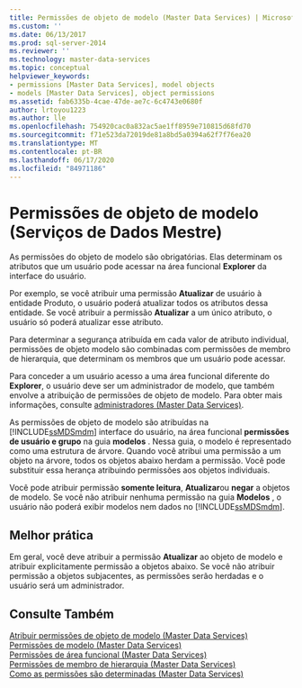 ```yaml
---
title: Permissões de objeto de modelo (Master Data Services) | Microsoft Docs
ms.custom: ''
ms.date: 06/13/2017
ms.prod: sql-server-2014
ms.reviewer: ''
ms.technology: master-data-services
ms.topic: conceptual
helpviewer_keywords:
- permissions [Master Data Services], model objects
- models [Master Data Services], object permissions
ms.assetid: fab6335b-4cae-47de-ae7c-6c4743e0680f
author: lrtoyou1223
ms.author: lle
ms.openlocfilehash: 754920cac0a832ac5ae1ff8959e710815d68fd70
ms.sourcegitcommit: f71e523da72019de81a8bd5a0394a62f7f76ea20
ms.translationtype: MT
ms.contentlocale: pt-BR
ms.lasthandoff: 06/17/2020
ms.locfileid: "84971186"
---
```

# <a name="model-object-permissions-master-data-services"></a>Permissões de objeto de modelo (Serviços de Dados Mestre)
  As permissões do objeto de modelo são obrigatórias. Elas determinam os atributos que um usuário pode acessar na área funcional **Explorer** da interface do usuário.  
  
 Por exemplo, se você atribuir uma permissão **Atualizar** de usuário à entidade Produto, o usuário poderá atualizar todos os atributos dessa entidade. Se você atribuir a permissão **Atualizar** a um único atributo, o usuário só poderá atualizar esse atributo.  
  
 Para determinar a segurança atribuída em cada valor de atributo individual, permissões de objeto modelo são combinadas com permissões de membro de hierarquia, que determinam os membros que um usuário pode acessar.  
  
 Para conceder a um usuário acesso a uma área funcional diferente do **Explorer**, o usuário deve ser um administrador de modelo, que também envolve a atribuição de permissões de objeto de modelo. Para obter mais informações, consulte [administradores &#40;Master Data Services&#41;](administrators-master-data-services.md).  
  
 As permissões de objeto de modelo são atribuídas na [!INCLUDE[ssMDSmdm](../includes/ssmdsmdm-md.md)] interface do usuário, na área funcional **permissões de usuário e grupo** na guia **modelos** . Nessa guia, o modelo é representado como uma estrutura de árvore. Quando você atribui uma permissão a um objeto na árvore, todos os objetos abaixo herdam a permissão. Você pode substituir essa herança atribuindo permissões aos objetos individuais.  
  
 Você pode atribuir permissão **somente leitura**, **Atualizar**ou **negar** a objetos de modelo. Se você não atribuir nenhuma permissão na guia **Modelos** , o usuário não poderá exibir modelos nem dados no [!INCLUDE[ssMDSmdm](../includes/ssmdsmdm-md.md)].  
  
## <a name="best-practice"></a>Melhor prática  
 Em geral, você deve atribuir a permissão **Atualizar** ao objeto de modelo e atribuir explicitamente permissão a objetos abaixo. Se você não atribuir permissão a objetos subjacentes, as permissões serão herdadas e o usuário será um administrador.  
  
## <a name="see-also"></a>Consulte Também  
 [Atribuir permissões de objeto de modelo &#40;Master Data Services&#41;](../../2014/master-data-services/assign-model-object-permissions-master-data-services.md)   
 [Permissões de modelo &#40;Master Data Services&#41;](../../2014/master-data-services/model-permissions-master-data-services.md)   
 [Permissões de área funcional &#40;Master Data Services&#41;](../../2014/master-data-services/functional-area-permissions-master-data-services.md)   
 [Permissões de membro de hierarquia &#40;Master Data Services&#41;](../../2014/master-data-services/hierarchy-member-permissions-master-data-services.md)   
 [Como as permissões são determinadas &#40;Master Data Services&#41;](../../2014/master-data-services/how-permissions-are-determined-master-data-services.md)  
  
  
